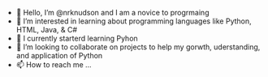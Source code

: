 - 👋 Hello, I’m @nrknudson and I am a novice to progrmaing
- 👀 I’m interested in learning about programming languages like Python, HTML, Java, & C#
- 🌱 I currently starterd learning Pyhon 
- 💞️ I’m looking to collaborate on projects to help my gorwth, uderstanding, and application of Python
- 📫 How to reach me ... 

<!---
nrknudson/nrknudson is a ✨ special ✨ repository because its `README.md` (this file) appears on your GitHub profile.
You can click the Preview link to take a look at your changes.
--->
